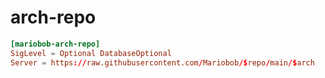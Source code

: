 # arch-repo


```conf
[mariobob-arch-repo]
SigLevel = Optional DatabaseOptional
Server = https://raw.githubusercontent.com/Mariobob/$repo/main/$arch
```
